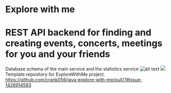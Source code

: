 # Explore with me
# REST API backend for finding and creating events, concerts, meetings for you and your friends

Database schema of the main service and the statistics service
![alt text](https://prnt.sc/1tfO-VrJq8c4)
<img src="https://prnt.sc/1tfO-VrJq8c4">
Template repository for ExploreWithMe project.
https://github.com/crank056/java-explore-with-me/pull/7#issue-1428914583
